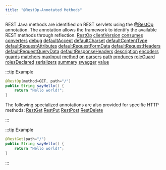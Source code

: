 ```yaml
---
title: "@RestOp-Annotated Methods"
---
```


REST Java methods are identified on REST servlets using the [@RestOp](../apidocs/org/apache/juneau/rest/annotation/RestOp.html) annotation.
The annotation allows the framework to identify the available REST methods through reflection.
<tree>
<node-0><java-annotation>[RestOp](../apidocs/org/apache/juneau/rest/annotation/RestOp.html)</java-annotation></node-0>
<node-1><java-method>[clientVersion](../apidocs/org/apache/juneau/rest/annotation/RestOp.html#clientVersion())</java-method></node-1>
<node-1><java-method>[consumes](../apidocs/org/apache/juneau/rest/annotation/RestOp.html#consumes())</java-method></node-1>
<node-1><java-method>[converters](../apidocs/org/apache/juneau/rest/annotation/RestOp.html#converters())</java-method></node-1>
<node-1><java-method>[debug](../apidocs/org/apache/juneau/rest/annotation/RestOp.html#debug())</java-method></node-1>
<node-1><java-method>[defaultAccept](../apidocs/org/apache/juneau/rest/annotation/RestOp.html#defaultAccept())</java-method></node-1>
<node-1><java-method>[defaultCharset](../apidocs/org/apache/juneau/rest/annotation/RestOp.html#defaultCharset())</java-method></node-1>
<node-1><java-method>[defaultContentType](../apidocs/org/apache/juneau/rest/annotation/RestOp.html#defaultContentType())</java-method></node-1>
<node-1><java-method>[defaultRequestAttributes](../apidocs/org/apache/juneau/rest/annotation/RestOp.html#defaultRequestAttributes())</java-method></node-1>
<node-1><java-method>[defaultRequestFormData](../apidocs/org/apache/juneau/rest/annotation/RestOp.html#defaultRequestFormData())</java-method></node-1>
<node-1><java-method>[defaultRequestHeaders](../apidocs/org/apache/juneau/rest/annotation/RestOp.html#defaultRequestHeaders())</java-method></node-1>
<node-1><java-method>[defaultRequestQueryData](../apidocs/org/apache/juneau/rest/annotation/RestOp.html#defaultRequestQueryData())</java-method></node-1>
<node-1><java-method>[defaultResponseHeaders](../apidocs/org/apache/juneau/rest/annotation/RestOp.html#defaultResponseHeaders())</java-method></node-1>
<node-1><java-method>[description](../apidocs/org/apache/juneau/rest/annotation/RestOp.html#description())</java-method></node-1>
<node-1><java-method>[encoders](../apidocs/org/apache/juneau/rest/annotation/RestOp.html#encoders())</java-method></node-1>
<node-1><java-method>[guards](../apidocs/org/apache/juneau/rest/annotation/RestOp.html#guards())</java-method></node-1>
<node-1><java-method>[matchers](../apidocs/org/apache/juneau/rest/annotation/RestOp.html#matchers())</java-method></node-1>
<node-1><java-method>[maxInput](../apidocs/org/apache/juneau/rest/annotation/RestOp.html#maxInput())</java-method></node-1>
<node-1><java-method>[method](../apidocs/org/apache/juneau/rest/annotation/RestOp.html#method())</java-method></node-1>
<node-1><java-method>[on](../apidocs/org/apache/juneau/rest/annotation/RestOp.html#on())</java-method></node-1>
<node-1><java-method>[parsers](../apidocs/org/apache/juneau/rest/annotation/RestOp.html#parsers())</java-method></node-1>
<node-1><java-method>[path](../apidocs/org/apache/juneau/rest/annotation/RestOp.html#path())</java-method></node-1>
<node-1><java-method>[produces](../apidocs/org/apache/juneau/rest/annotation/RestOp.html#produces())</java-method></node-1>
<node-1><java-method>[roleGuard](../apidocs/org/apache/juneau/rest/annotation/RestOp.html#roleGuard())</java-method></node-1>
<node-1><java-method>[rolesDeclared](../apidocs/org/apache/juneau/rest/annotation/RestOp.html#rolesDeclared())</java-method></node-1>
<node-1><java-method>[serializers](../apidocs/org/apache/juneau/rest/annotation/RestOp.html#serializers())</java-method></node-1>
<node-1><java-method>[summary](../apidocs/org/apache/juneau/rest/annotation/RestOp.html#summary())</java-method></node-1>
<node-1><java-method>[swagger](../apidocs/org/apache/juneau/rest/annotation/RestOp.html#swagger())</java-method></node-1>
<node-1><java-method>[value](../apidocs/org/apache/juneau/rest/annotation/RestOp.html#value())</java-method></node-1>
</tree>

:::tip Example


```java
@RestOp(method=GET, path="/")
public String sayHello() {
    return "Hello world!";
}
```


The following specialized annotations are also provided for specific HTTP methods:
<tree>
<node-0><java-annotation>[RestGet](../apidocs/org/apache/juneau/rest/annotation/RestGet.html)</java-annotation></node-0>
<node-0><java-annotation>[RestPut](../apidocs/org/apache/juneau/rest/annotation/RestPut.html)</java-annotation></node-0>
<node-0><java-annotation>[RestPost](../apidocs/org/apache/juneau/rest/annotation/RestPost.html)</java-annotation></node-0>
<node-0><java-annotation>[RestDelete](../apidocs/org/apache/juneau/rest/annotation/RestDelete.html)</java-annotation></node-0>
</tree>

:::

:::tip Example


```java
@RestGet(path="/")
public String sayHello() {
    return "Hello world!";
}

```

:::
